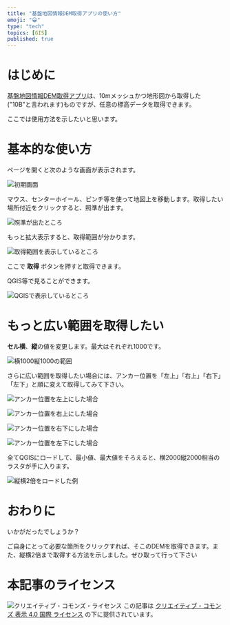 ```yaml
---
title: "基盤地図情報DEM取得アプリの使い方"
emoji: "😀"
type: "tech"
topics: [GIS]
published: true
---
```


# はじめに

[基盤地図情報DEM取得アプリ](https://boiledorange73.sakura.ne.jp/jpdemget/)は、10mメッシュかつ地形図から取得した ("10B"と言われます)ものですが、任意の標高データを取得できます。

ここでは使用方法を示したいと思います。

# 基本的な使い方

ページを開くと次のような画面が表示されます。

![初期画面](https://github.com/boiledorange73/zenn-content/raw/main/articles-images/0061/01-initial.png)

マウス、センターホイール、ピンチ等を使って地図上を移動します。取得したい場所付近をクリックすると、照準が出ます。

![照準が出たところ](https://github.com/boiledorange73/zenn-content/raw/main/articles-images/0061/02-clicked.png)

もっと拡大表示すると、取得範囲が分かります。

![取得範囲を表示しているところ](https://github.com/boiledorange73/zenn-content/raw/main/articles-images/0061/03-zoomin.png)

ここで **取得** ボタンを押すと取得できます。

QGIS等で見ることができます。

![QGISで表示しているところ](https://github.com/boiledorange73/zenn-content/raw/main/articles-images/0061/04-qgis.png)

# もっと広い範囲を取得したい

**セル横**、**縦**の値を変更します。最大はそれぞれ1000です。

![横1000縦1000の範囲](https://github.com/boiledorange73/zenn-content/raw/main/articles-images/0061/05-maxsize.png)

さらに広い範囲を取得したい場合には、アンカー位置を「左上」「右上」「右下」「左下」と順に変えて取得してみて下さい。

![アンカー位置を左上にした場合](https://github.com/boiledorange73/zenn-content/raw/main/articles-images/0061/06-ul.png)

![アンカー位置を右上にした場合](https://github.com/boiledorange73/zenn-content/raw/main/articles-images/0061/07-ur.png)

![アンカー位置を右下にした場合](https://github.com/boiledorange73/zenn-content/raw/main/articles-images/0061/08-lr.png)

![アンカー位置を左下にした場合](https://github.com/boiledorange73/zenn-content/raw/main/articles-images/0061/09-ll.png)

全てQGISにロードして、最小値、最大値をそろえると、横2000縦2000相当のラスタが手に入ります。

![縦横2倍をロードした例](https://github.com/boiledorange73/zenn-content/raw/main/articles-images/0061/10-2x2.png)

# おわりに

いかがだったでしょうか？

ご自身にとって必要な箇所をクリックすれば、そこのDEMを取得できます。また、縦横2倍まで取得する方法を示しました。ぜひ取って行って下さい

# 本記事のライセンス

![クリエイティブ・コモンズ・ライセンス](https://i.creativecommons.org/l/by/4.0/88x31.png)
この記事は [クリエイティブ・コモンズ 表示 4.0 国際 ライセンス](http://creativecommons.org/licenses/by/4.0/">) の下に提供されています。
